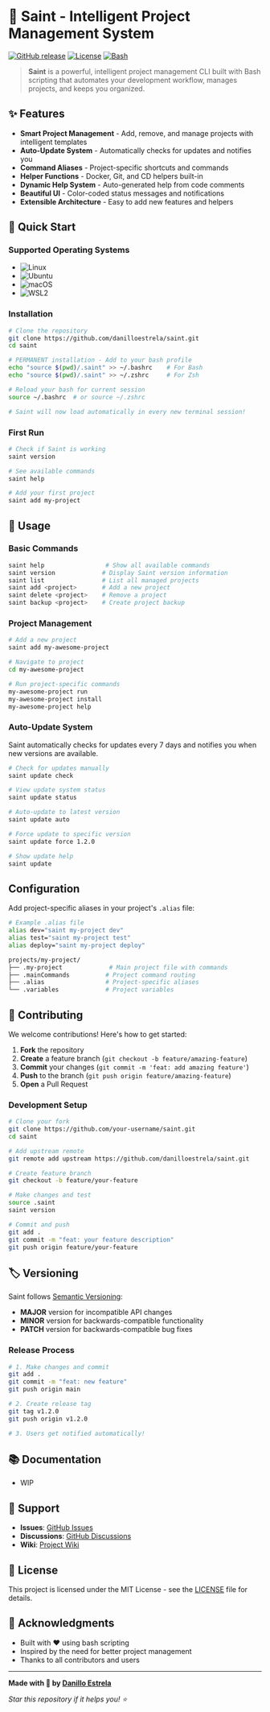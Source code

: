 # 🤖 Saint - Intelligent Project Management System

[![GitHub release](https://img.shields.io/github/v/release/danilloestrela/saint)](https://github.com/danilloestrela/saint/releases)
[![License](https://img.shields.io/badge/license-MIT-blue.svg)](LICENSE)
[![Bash](https://img.shields.io/badge/bash-Bash%20%7C%20Zsh-green.svg)](https://github.com/danilloestrela/saint)

> **Saint** is a powerful, intelligent project management CLI built with Bash scripting that automates your development workflow, manages projects, and keeps you organized.

## ✨ Features

- **Smart Project Management** - Add, remove, and manage projects with intelligent templates
- **Auto-Update System** - Automatically checks for updates and notifies you
- **Command Aliases** - Project-specific shortcuts and commands
- **Helper Functions** - Docker, Git, and CD helpers built-in
- **Dynamic Help System** - Auto-generated help from code comments
- **Beautiful UI** - Color-coded status messages and notifications
- **Extensible Architecture** - Easy to add new features and helpers

## 🚀 Quick Start

### Supported Operating Systems
- ![Linux](https://img.shields.io/badge/Linux-000?style=for-the-badge&logo=linux&logoColor=FCC624)
- ![Ubuntu](https://img.shields.io/badge/Ubuntu-35495E?style=for-the-badge&logo=ubuntu&logoColor=2CA5E0)
- ![macOS](https://img.shields.io/badge/mac%20os-000000?style=for-the-badge&logo=macos&logoColor=F0F0F0)
- ![WSL2](https://img.shields.io/badge/WSL2-blue)

### Installation

```bash
# Clone the repository
git clone https://github.com/danilloestrela/saint.git
cd saint

# PERMANENT installation - Add to your bash profile
echo "source $(pwd)/.saint" >> ~/.bashrc    # For Bash
echo "source $(pwd)/.saint" >> ~/.zshrc     # For Zsh

# Reload your bash for current session
source ~/.bashrc  # or source ~/.zshrc

# Saint will now load automatically in every new terminal session!
```

### First Run

```bash
# Check if Saint is working
saint version

# See available commands
saint help

# Add your first project
saint add my-project
```

## 📖 Usage

### Basic Commands

```bash
saint help                 # Show all available commands
saint version             # Display Saint version information
saint list                # List all managed projects
saint add <project>       # Add a new project
saint delete <project>    # Remove a project
saint backup <project>    # Create project backup
```

### Project Management

```bash
# Add a new project
saint add my-awesome-project

# Navigate to project
cd my-awesome-project

# Run project-specific commands
my-awesome-project run
my-awesome-project install
my-awesome-project help
```

### Auto-Update System

Saint automatically checks for updates every 7 days and notifies you when new versions are available.

```bash
# Check for updates manually
saint update check

# View update system status
saint update status

# Auto-update to latest version
saint update auto

# Force update to specific version
saint update force 1.2.0

# Show update help
saint update
```

## Configuration

Add project-specific aliases in your project's `.alias` file:

```bash
# Example .alias file
alias dev="saint my-project dev"
alias test="saint my-project test"
alias deploy="saint my-project deploy"
```

```bash
projects/my-project/
├── .my-project             # Main project file with commands
├── .mainCommands          # Project command routing
├── .alias                 # Project-specific aliases
└── .variables             # Project variables
```

## 📝 Contributing

We welcome contributions! Here's how to get started:

1. **Fork** the repository
2. **Create** a feature branch (`git checkout -b feature/amazing-feature`)
3. **Commit** your changes (`git commit -m 'feat: add amazing feature'`)
4. **Push** to the branch (`git push origin feature/amazing-feature`)
5. **Open** a Pull Request

### Development Setup

```bash
# Clone your fork
git clone https://github.com/your-username/saint.git
cd saint

# Add upstream remote
git remote add upstream https://github.com/danilloestrela/saint.git

# Create feature branch
git checkout -b feature/your-feature

# Make changes and test
source .saint
saint version

# Commit and push
git add .
git commit -m "feat: your feature description"
git push origin feature/your-feature
```

## 🏷️ Versioning

Saint follows [Semantic Versioning](https://semver.org/):

- **MAJOR** version for incompatible API changes
- **MINOR** version for backwards-compatible functionality
- **PATCH** version for backwards-compatible bug fixes

### Release Process

```bash
# 1. Make changes and commit
git add .
git commit -m "feat: new feature"
git push origin main

# 2. Create release tag
git tag v1.2.0
git push origin v1.2.0

# 3. Users get notified automatically!
```

## 📚 Documentation

- WIP

## 🤝 Support

- **Issues**: [GitHub Issues](https://github.com/danilloestrela/saint/issues)
- **Discussions**: [GitHub Discussions](https://github.com/danilloestrela/saint/discussions)
- **Wiki**: [Project Wiki](https://github.com/danilloestrela/saint/wiki)

## 📄 License

This project is licensed under the MIT License - see the [LICENSE](LICENSE) file for details.

## 🙏 Acknowledgments

- Built with ❤️ using bash scripting
- Inspired by the need for better project management
- Thanks to all contributors and users

---

**Made with 🤖 by [Danillo Estrela](https://github.com/danilloestrela)**

*Star this repository if it helps you! ⭐*